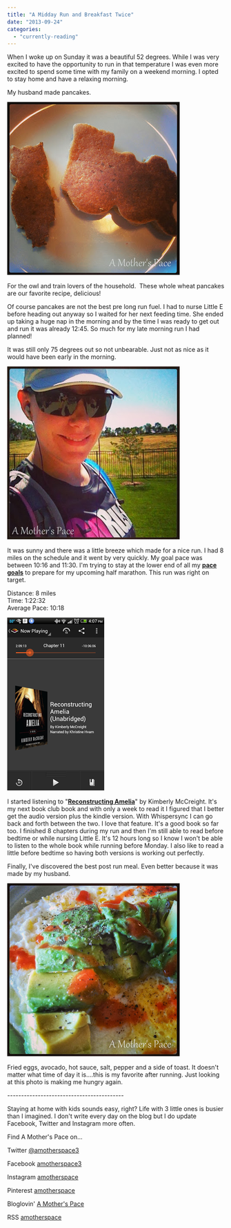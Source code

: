 ```yaml
---
title: "A Midday Run and Breakfast Twice"
date: "2013-09-24"
categories: 
  - "currently-reading"
---
```


When I woke up on Sunday it was a beautiful 52 degrees. While I was very excited to have the opportunity to run in that temperature I was even more excited to spend some time with my family on a weekend morning. I opted to stay home and have a relaxing morning.  
  
My husband made pancakes.   
  
  

[![A Midday Run and Breakfast Twice | A Mother's Pace](images/IMG_20130922_095633.jpg "A Midday Run and Breakfast Twice | A Mother's Pace")](http://amotherspace.net/wp-content/uploads/2013/09/IMG_20130922_0956331.jpg)

  
For the owl and train lovers of the household.  These whole wheat pancakes are our favorite recipe, delicious!  
  
Of course pancakes are not the best pre long run fuel. I had to nurse Little E before heading out anyway so I waited for her next feeding time. She ended up taking a huge nap in the morning and by the time I was ready to get out and run it was already 12:45. So much for my late morning run I had planned!  
  
It was still only 75 degrees out so not unbearable. Just not as nice as it would have been early in the morning.   
  
  

[![A Midday Run and Breakfast Twice | A Mother's Pace](images/IMG_20130922_154759.jpg "A Midday Run and Breakfast Twice | A Mother's Pace")](http://amotherspace.net/wp-content/uploads/2013/09/IMG_20130922_1547591.jpg)

  
It was sunny and there was a little breeze which made for a nice run. I had 8 miles on the schedule and it went by very quickly. My goal pace was between 10:16 and 11:30. I'm trying to stay at the lower end of all my [**pace goals**](http://amotherspace.blogspot.com/2013/09/whats-next.html#.UkA6MoZQEYk) to prepare for my upcoming half marathon. This run was right on target.   
  
Distance: 8 miles  
Time: 1:22:32  
Average Pace: 10:18   
  

[![A Midday Run and Breakfast Twice | A Mother's Pace](images/Screenshot_2013-09-23-16-07-55.png "A Midday Run and Breakfast Twice | A Mother's Pace")](http://amotherspace.net/wp-content/uploads/2013/09/Screenshot_2013-09-23-16-07-551.png)

  
I started listening to "[**Reconstructing Amelia**](http://amzn.to/16u4qPj)" by Kimberly McCreight. It's my next book club book and with only a week to read it I figured that I better get the audio version plus the kindle version. With Whispersync I can go back and forth between the two. I love that feature. It's a good book so far too. I finished 8 chapters during my run and then I'm still able to read before bedtime or while nursing Little E. It's 12 hours long so I know I won't be able to listen to the whole book while running before Monday. I also like to read a little before bedtime so having both versions is working out perfectly.   
  
Finally, I've discovered the best post run meal. Even better because it was made by my husband.  
  
  

[![A Midday Run and Breakfast Twice | A Mother's Pace](images/IMG_20130922_151105.jpg "A Midday Run and Breakfast Twice | A Mother's Pace")](http://amotherspace.net/wp-content/uploads/2013/09/IMG_20130922_1511051.jpg)

  
Fried eggs, avocado, hot sauce, salt, pepper and a side of toast. It doesn't matter what time of day it is....this is my favorite after running. Just looking at this photo is making me hungry again.  
  
  
  

\------------------------------------------

  

Staying at home with kids sounds easy, right? Life with 3 little ones is busier than I imagined. I don't write every day on the blog but I do update Facebook, Twitter and Instagram more often.   
  
Find A Mother's Pace on...  
  
Twitter [@amotherspace3](https://twitter.com/amotherspace3)  
  
Facebook [amotherspace3](http://facebook.com/amotherspace3)  
  
Instagram [amotherspace](http://instagram.com/amotherspace)  
  
Pinterest [amotherspace](http://pinterest.com/amotherspace/)  
  
Bloglovin' [A Mother's Pace](http://www.bloglovin.com/en/blog/6680087)  
  
RSS [amotherspace](http://feeds.feedburner.com/amotherspace)

